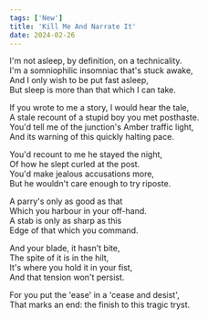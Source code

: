 ```yaml
---
tags: ['New']
title: 'Kill Me And Narrate It'
date: 2024-02-26
---
```


I'm not asleep, by definition, on a technicality.  
I'm a somniophilic insomniac that's stuck awake,  
And I only wish to be put fast asleep,  
But sleep is more than that which I can take.

If you wrote to me a story, I would hear the tale,  
A stale recount of a stupid boy you met posthaste.  
You'd tell me of the junction's Amber traffic light,  
And its warning of this quickly halting pace.

You'd recount to me he stayed the night,  
Of how he slept curled at the post.  
You'd make jealous accusations more,  
But he wouldn't care enough to try riposte.

A parry's only as good as that  
Which you harbour in your off-hand.  
A stab is only as sharp as this  
Edge of that which you command.

And your blade, it hasn't bite,  
The spite of it is in the hilt,  
It's where you hold it in your fist,  
And that tension won't persist.

For you put the 'ease' in a 'cease and desist',  
That marks an end: the finish to this tragic tryst.  
